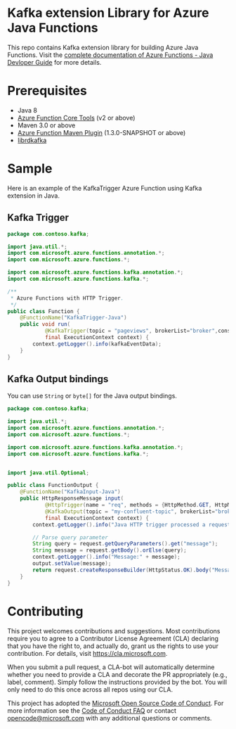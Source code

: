 # Kafka extension Library for Azure Java Functions

This repo contains Kafka extension library for building Azure Java Functions. Visit the [complete documentation of Azure Functions - Java Devloper Guide](https://docs.microsoft.com/en-us/azure/azure-functions/functions-reference-java) for more details.

# Prerequisites
* Java 8
* [Azure Function Core Tools](https://github.com/Azure/azure-functions-core-tools) (v2 or above)
* Maven 3.0 or above
* [Azure Function Maven Plugin](https://github.com/Microsoft/azure-maven-plugins/) (1.3.0-SNAPSHOT or above)
* [librdkafka](https://github.com/edenhill/librdkafka#installing-prebuilt-packages)

# Sample

Here is an example of the KafkaTrigger Azure Function using Kafka extension in Java.

## Kafka Trigger

```java
package com.contoso.kafka;

import java.util.*;
import com.microsoft.azure.functions.annotation.*;
import com.microsoft.azure.functions.*;

import com.microsoft.azure.functions.kafka.annotation.*;
import com.microsoft.azure.functions.kafka.*;

/**
 * Azure Functions with HTTP Trigger.
 */
public class Function {
    @FunctionName("KafkaTrigger-Java")
    public void run(
            @KafkaTrigger(topic = "pageviews", brokerList="broker",consumerGroup="$Default") String kafkaEventData,
            final ExecutionContext context) {
        context.getLogger().info(kafkaEventData);
    }
}
```

## Kafka Output bindings

You can use `String` or `byte[]` for the Java output bindings.

```java
package com.contoso.kafka;

import java.util.*;
import com.microsoft.azure.functions.annotation.*;
import com.microsoft.azure.functions.*;

import com.microsoft.azure.functions.kafka.annotation.*;
import com.microsoft.azure.functions.kafka.*;


import java.util.Optional;

public class FunctionOutput {
    @FunctionName("KafkaInput-Java")
    public HttpResponseMessage input(
            @HttpTrigger(name = "req", methods = {HttpMethod.GET, HttpMethod.POST}, authLevel = AuthorizationLevel.ANONYMOUS) HttpRequestMessage<Optional<String>> request,
            @KafkaOutput(topic = "my-confluent-topic", brokerList="broker")  OutputBinding<String> output,
            final ExecutionContext context) {
        context.getLogger().info("Java HTTP trigger processed a request.");

        // Parse query parameter
        String query = request.getQueryParameters().get("message");
        String message = request.getBody().orElse(query);
        context.getLogger().info("Message:" + message);
        output.setValue(message);
        return request.createResponseBuilder(HttpStatus.OK).body("Message Sent, " + message).build();
    }
}
```

# Contributing

This project welcomes contributions and suggestions. Most contributions require you to agree to a
Contributor License Agreement (CLA) declaring that you have the right to, and actually do, grant us
the rights to use your contribution. For details, visit https://cla.microsoft.com.

When you submit a pull request, a CLA-bot will automatically determine whether you need to provide
a CLA and decorate the PR appropriately (e.g., label, comment). Simply follow the instructions
provided by the bot. You will only need to do this once across all repos using our CLA.

This project has adopted the [Microsoft Open Source Code of Conduct](https://opensource.microsoft.com/codeofconduct/).
For more information see the [Code of Conduct FAQ](https://opensource.microsoft.com/codeofconduct/faq/) or
contact [opencode@microsoft.com](mailto:opencode@microsoft.com) with any additional questions or comments.
